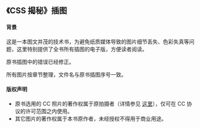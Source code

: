 ## 《CSS 揭秘》插图

#### 背景

这是一本图文并茂的技术书，为避免纸质媒体导致的图片细节丢失、色彩失真等问题，这里特别提供了全书所有插图的电子版，方便读者阅读。

原书插图中的错误已经修正。

所有图片按章节整理，文件名与原书插图序号一致。

#### 版权声明

* 原书选用的 CC 照片的著作权属于原拍摄者（详情参见 [这里](https://github.com/cssmagic/CSS-Secrets/issues/25#photo-credits)），仅可在 CC 协议的许可范围之内使用。
* 其它图片的著作权属于本书原作者，未经授权不得用于商业用途。
